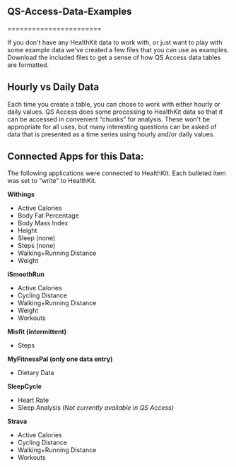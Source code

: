 ## QS-Access-Data-Examples
=======================

If you don't have any HealthKit data to work with, or just want to play with some example data we've created a few files that you can use as examples. Download the included files to get a sense of how QS Access data tables are formatted. 


## Hourly vs Daily Data
Each time you create a table, you can chose to work with either hourly or daily values. QS Access does some processing to HealthKit data so that it can be accessed in convenient “chunks” for analysis. These won't be appropriate for all uses, but many interesting questions can be asked of data that is presented as a time series using hourly and/or daily values.

## Connected Apps for this Data: 
The following applications were connected to HealthKit. Each bulleted item was set to “write” to HealthKit. 

**Withings**
* Active Calories
* Body Fat Percentage
* Body Mass Index
* Height
* Sleep (none)
* Steps (none)
* Walking+Running Distance
* Weight

**iSmoothRun**
* Active Calories
* Cycling Distance
* Walking+Running Distance
* Weight
* Workouts

**Misfit (intermittent)**
* Steps

**MyFitnessPal (only one data entry)**
* Dietary Data

**SleepCycle**
* Heart Rate
* Sleep Analysis _(Not currently available in QS Access)_

**Strava**
* Active Calories
* Cycling Distance
* Walking+Running Distance
* Workouts


